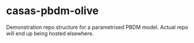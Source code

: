 # casas-pbdm-olive
Demonstration repo structure for a parametrised PBDM model. Actual repo will end up being hosted elsewhere.
